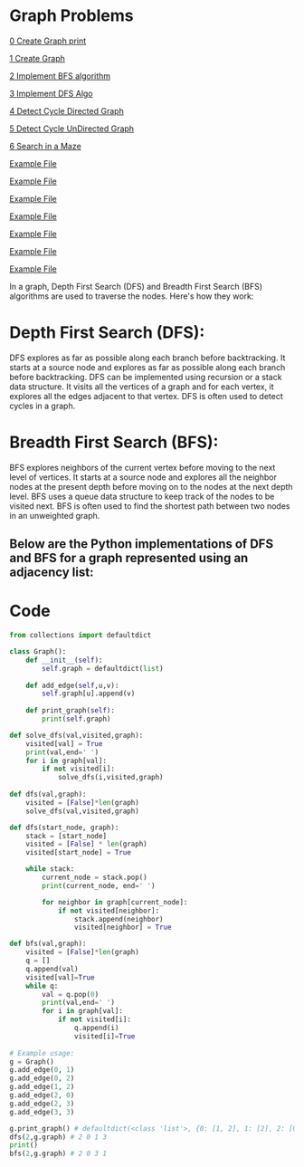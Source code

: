 # Graph Problems

[0 Create Graph print](0_Create_Graph_print.py)

[1 Create Graph](1_Create_Graph.py)

[2 Implement BFS algorithm](2_Implement_BFS_algorithm.py)

[3 Implement DFS Algo](3_Implement_DFS_Algo.py)

[4 Detect Cycle Directed Graph](4_Detect_Cycle_Directed_Graph.py)

[5 Detect Cycle UnDirected Graph](5_Detect_Cycle_UnDirected_Graph.py)

[6 Search in a Maze](6_Search_in_Maze.py)

[Example File](example.md)

[Example File](example.md)

[Example File](example.md)

[Example File](example.md)

[Example File](example.md)

[Example File](example.md)

[Example File](example.md)


In a graph, Depth First Search (DFS) and Breadth First Search (BFS) algorithms are used to traverse the nodes. Here's how they work:

# Depth First Search (DFS):

DFS explores as far as possible along each branch before backtracking. It starts at a source node and explores as far as possible along each branch before backtracking.
DFS can be implemented using recursion or a stack data structure.
It visits all the vertices of a graph and for each vertex, it explores all the edges adjacent to that vertex.
DFS is often used to detect cycles in a graph.

# Breadth First Search (BFS):

BFS explores neighbors of the current vertex before moving to the next level of vertices. It starts at a source node and explores all the neighbor nodes at the present depth before moving on to the nodes at the next depth level.
BFS uses a queue data structure to keep track of the nodes to be visited next.
BFS is often used to find the shortest path between two nodes in an unweighted graph.

## Below are the Python implementations of DFS and BFS for a graph represented using an adjacency list:

# Code

```python
from collections import defaultdict

class Graph():
    def __init__(self):
        self.graph = defaultdict(list)
        
    def add_edge(self,u,v):
        self.graph[u].append(v)
    
    def print_graph(self):
        print(self.graph)

def solve_dfs(val,visited,graph):
    visited[val] = True
    print(val,end=' ')
    for i in graph[val]:
        if not visited[i]:
            solve_dfs(i,visited,graph)
            
def dfs(val,graph):
    visited = [False]*len(graph)
    solve_dfs(val,visited,graph)

def dfs(start_node, graph):
    stack = [start_node]
    visited = [False] * len(graph)
    visited[start_node] = True

    while stack:
        current_node = stack.pop()
        print(current_node, end=' ')

        for neighbor in graph[current_node]:
            if not visited[neighbor]:
                stack.append(neighbor)
                visited[neighbor] = True

def bfs(val,graph):
    visited = [False]*len(graph)
    q = []
    q.append(val)
    visited[val]=True
    while q:
        val = q.pop(0)
        print(val,end=' ')
        for i in graph[val]:
            if not visited[i]:
                q.append(i)
                visited[i]=True
    
# Example usage:
g = Graph()
g.add_edge(0, 1)
g.add_edge(0, 2)
g.add_edge(1, 2)
g.add_edge(2, 0)
g.add_edge(2, 3)
g.add_edge(3, 3)

g.print_graph() # defaultdict(<class 'list'>, {0: [1, 2], 1: [2], 2: [0, 3], 3: [3]})
dfs(2,g.graph) # 2 0 1 3 
print()
bfs(2,g.graph) # 2 0 3 1 

```

